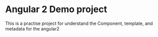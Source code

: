 # Angular 2 Demo project

This is a practise project for understand the Component, template, and metadata for the angular2